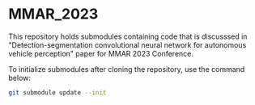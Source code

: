 # MMAR_2023

This repository holds submodules containing code that is discusssed in "Detection-segmentation convolutional neural network for autonomous vehicle perception" paper for MMAR 2023 Conference.

To initialize submodules after cloning the repository, use the command below:

```bash
git submodule update --init
```
